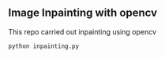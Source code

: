 ## Image Inpainting with opencv

This repo carried out inpainting using opencv

```python inpainting.py ```


